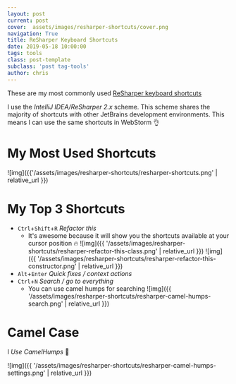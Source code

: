 ```yaml
---
layout: post
current: post
cover:  assets/images/resharper-shortcuts/cover.png
navigation: True
title: ReSharper Keyboard Shortcuts
date: 2019-05-18 10:00:00
tags: tools
class: post-template
subclass: 'post tag-tools'
author: chris
---
```


These are my most commonly used [ReSharper keyboard shortcuts](https://www.jetbrains.com/resharper/docs/ReSharper_DefaultKeymap_IDEAscheme.pdf)

I use the _IntelliJ IDEA/ReSharper 2.x_ scheme. This scheme shares the majority of shortcuts with other JetBrains development environments. This means I can use the same shortcuts in WebStorm 👌  

# My Most Used Shortcuts

![img]({{'/assets/images/resharper-shortcuts/resharper-shortcuts.png' | relative_url }})

# My Top 3 Shortcuts

* `Ctrl`+`Shift`+`R` *Refactor this*
  * It's awesome because it will show you the shortcuts available at your cursor position 🔥 ![img]({{ '/assets/images/resharper-shortcuts/resharper-refactor-this-class.png' | relative_url }}) ![img]({{ '/assets/images/resharper-shortcuts/resharper-refactor-this-constructor.png' | relative_url }})
* `Alt`+`Enter` *Quick fixes / context actions*
* `Ctrl`+`N` *Search / go to everything*
  * You can use camel humps for searching ![img]({{ '/assets/images/resharper-shortcuts/resharper-camel-humps-search.png' | relative_url }})

# Camel Case

I _Use CamelHumps_ 🐫  

![img]({{ '/assets/images/resharper-shortcuts/resharper-camel-humps-settings.png' | relative_url }})
